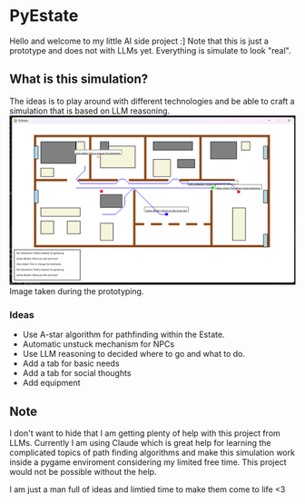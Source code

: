 # PyEstate
Hello and welcome to my little AI side project :]
Note that this is just a prototype and does not with LLMs yet. Everything is simulate to look "real".

## What is this simulation?
The ideas is to play around with different technologies and be able to craft a simulation that is based on LLM reasoning.
![img.png](img.png)
Image taken during the prototyping.

### Ideas
- Use A-star algorithm for pathfinding within the Estate.
- Automatic unstuck mechanism for NPCs
- Use LLM reasoning to decided where to go and what to do.
- Add a tab for basic needs
- Add a tab for social thoughts
- Add equipment

## Note
I don't want to hide that I am getting plenty of help with this project from LLMs. Currently I am using
Claude which is great help for learning the complicated topics of path finding algorithms and make this
simulation work inside a pygame enviroment considering my limited free time. This project would not be possible
without the help.

I am just a man full of ideas and limtied time to make them come to life <3